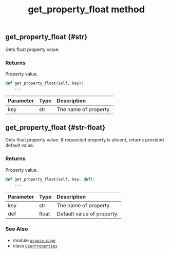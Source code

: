 ﻿---
title: get_property_float method
second_title: Aspose.Page for Python via .NET API References
description: 
type: docs
weight: 50
url: /python-net/aspose.page/userproperties/get_property_float/
is_root: false
---

## get_property_float {#str}

Gets float property value.


### Returns 


Property value.


```python
def get_property_float(self, key):
    ...
```


| Parameter | Type | Description |
| :- | :- | :- |
| key | str | The name of property. |


## get_property_float {#str-float}

Gets float property value. If requested property is absent, returns provided default value.


### Returns 


Property value.


```python
def get_property_float(self, key, def):
    ...
```


| Parameter | Type | Description |
| :- | :- | :- |
| key | str | The name of property. |
| def | float | Default value of property. |



### See Also
* module [`aspose.page`](../../)
* class [`UserProperties`](/page/python-net/aspose.page/userproperties)
